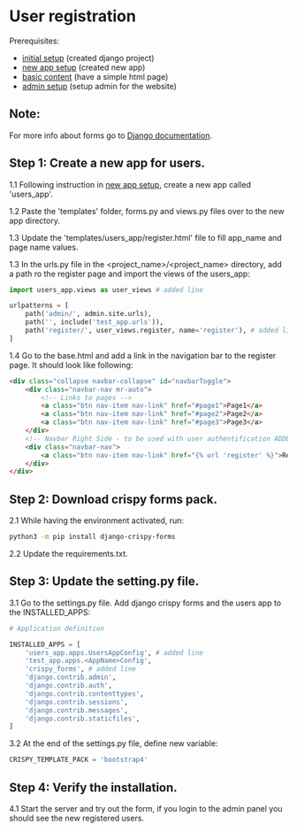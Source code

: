 # User registration

Prerequisites: 

- [initial setup](../../initial_setup/) (created django project)
- [new app setup](../new_app_setup/) (created new app)
- [basic content](../basic_content/) (have a simple html page)
- [admin setup](../admin_setup/) (setup admin for the website)


## Note:

For more info about forms go to [Django documentation](https://docs.djangoproject.com/en/3.0/topics/forms/).


## Step 1: Create a new app for users.

1.1 Following instruction in [new app setup](../new_app_setup/), create a new app called 'users_app'.

1.2 Paste the 'templates' folder, forms.py and views.py files over to the new app directory.

1.3 Update the 'templates/users_app/register.html' file to fill app_name and page name values.

1.3 In the urls.py file in the <project_name>/<project_name> directory, add a path ro the register page and import the views of the users_app:

```python
import users_app.views as user_views # added line

urlpatterns = [
    path('admin/', admin.site.urls),
    path('', include('test_app.urls')),
    path('register/', user_views.register, name='register'), # added line
]
```

1.4 Go to the base.html and add a link in the navigation bar to the register page. It should look like following:

```html
<div class="collapse navbar-collapse" id="navbarToggle">
    <div class="navbar-nav mr-auto">
        <!-- Links to pages -->
        <a class="btn nav-item nav-link" href="#page1">Page1</a>
        <a class="btn nav-item nav-link" href="#page2">Page2</a>
        <a class="btn nav-item nav-link" href="#page3">Page3</a>
    </div>
    <!-- Navbar Right Side - to be used with user authentification ADDED LINES-->
    <div class="navbar-nav">
        <a class="btn nav-item nav-link" href="{% url 'register' %}">Register</a>
    </div>
</div>
```

## Step 2: Download crispy forms pack.

2.1 While having the environment activated, run:

```bash
python3 -m pip install django-crispy-forms
```

2.2 Update the requirements.txt.

## Step 3: Update the setting.py file.

3.1 Go to the settings.py file. Add django crispy forms and the users app to the INSTALLED_APPS:

```python
# Application definition

INSTALLED_APPS = [
    'users_app.apps.UsersAppConfig', # added line
    'test_app.apps.<AppName>Config', 
    'crispy_forms', # added line
    'django.contrib.admin',
    'django.contrib.auth',
    'django.contrib.contenttypes',
    'django.contrib.sessions',
    'django.contrib.messages',
    'django.contrib.staticfiles',
]
```

3.2 At the end of the settings.py file, define new variable:

```python
CRISPY_TEMPLATE_PACK = 'bootstrap4'
```

## Step 4: Verify the installation.

4.1 Start the server and try out the form, if you login to the admin panel you should see the new registered users.
